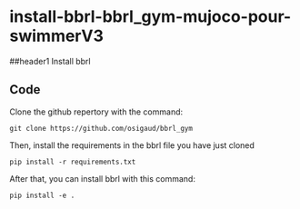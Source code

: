 # install-bbrl-bbrl_gym-mujoco-pour-swimmerV3
##header1 Install bbrl
## Code
Clone the github repertory with the command:
```
git clone https://github.com/osigaud/bbrl_gym
```

Then, install the requirements in the bbrl file you have just cloned
```
pip install -r requirements.txt
```

After that, you can install bbrl with this command:
```
pip install -e .
```
